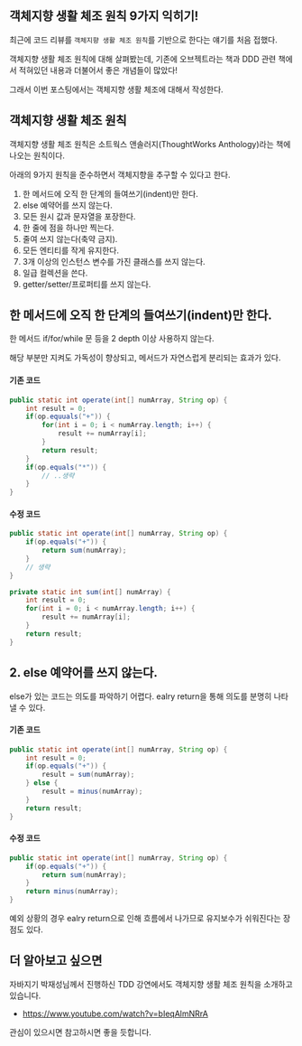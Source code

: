 ## 객체지향 생활 체조 원칙 9가지 익히기!

최근에 코드 리뷰를 <code>객체지향 생활 체조 원칙</code>를 기반으로 한다는 얘기를 처음 접했다.

객체지향 생활 체조 원칙에 대해 살펴봤는데, 기존에 오브젝트라는 책과 DDD 관련 책에서 적혀있던 내용과 더불어서 좋은 개념들이 많았다!

그래서 이번 포스팅에서는 객체지향 생활 체조에 대해서 작성한다.

## 객체지향 생활 체조 원칙

객체지향 생활 체조 원칙은 소트웍스 앤솔러지(ThoughtWorks Anthology)라는 책에 나오는 원칙이다.

아래의 9가지 원칙을 준수하면서 객체지향을 추구할 수 있다고 한다.
1. 한 메서드에 오직 한 단계의 들여쓰기(indent)만 한다.
2. else 예약어를 쓰지 않는다.
3. 모든 원시 값과 문자열을 포장한다.
4. 한 줄에 점을 하나만 찍는다.
5. 줄여 쓰지 않는다(축약 금지).
6. 모든 엔티티를 작게 유지한다.
7. 3개 이상의 인스턴스 변수를 가진 클래스를 쓰지 않는다.
8. 일급 컬렉션을 쓴다.
9. getter/setter/프로퍼티를 쓰지 않는다.

## 한 메서드에 오직 한 단계의 들여쓰기(indent)만 한다.

한 메서드 if/for/while 문 등을 2 depth 이상 사용하지 않는다.

해당 부분만 지켜도 가독성이 향상되고, 메서드가 자연스럽게 분리되는 효과가 있다.

#### 기존 코드

```java
public static int operate(int[] numArray, String op) {
    int result = 0;
    if(op.equuals("+")) {
        for(int i = 0; i < numArray.length; i++) {
            result += numArray[i];
        }
        return result;
    }
    if(op.equals("*")) {
        // ..생략
    }
}
```

#### 수정 코드

```java
public static int operate(int[] numArray, String op) {
    if(op.equals("+")) {
        return sum(numArray);
    }
    // 생략
}

private static int sum(int[] numArray) {
    int result = 0;
    for(int i = 0; i < numArray.length; i++) {
        result += numArray[i];
    }
    return result;
}
```

## 2. else 예약어를 쓰지 않는다.

else가 있는 코드는 의도를 파악하기 어렵다. ealry return을 통해 의도를 분명히 나타낼 수 있다.


#### 기존 코드

```java
public static int operate(int[] numArray, String op) {
    int result = 0;
    if(op.equals("+")) {
        result = sum(numArray);
    } else {
        result = minus(numArray);
    }
    return result;
}
```

#### 수정 코드

```java
public static int operate(int[] numArray, String op) {
    if(op.equals("+")) {
        return sum(numArray);
    } 
    return minus(numArray);
}
```

예외 상황의 경우 ealry return으로 인해 흐름에서 나가므로 유지보수가 쉬워진다는 장점도 있다.


## 더 알아보고 싶으면

자바지기 박재성님께서 진행하신 TDD 강연에서도 객체지향 생활 체조 원칙을 소개하고 있습니다.
- https://www.youtube.com/watch?v=bIeqAlmNRrA

관심이 있으시면 참고하시면 좋을 듯합니다.